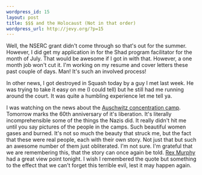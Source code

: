 ```yaml
--- 
wordpress_id: 15
layout: post
title: $$$ and the Holocaust (Not in that order)
wordpress_url: http://jevy.org/?p=15
---
```

Well, the NSERC grant didn't come through so that's out for the summer.  However, I did get my application in for the Shad program facilitator for the month of July.  That would be awesome if I got in with that.  However, a one month job won't cut it.  I'm working on my resume and cover letters these past couple of days.  Man!  It's such an involved process!

In other news, I got destroyed in Squash today by a guy I met last week.  He was trying to take it easy on me (I could tell) but he still had me running around the court.  It was quite a humbling experience let me tell ya.

I was watching on the news about the <a href="http://en.wikipedia.org/wiki/Auschwitz_concentration_camp">Auschwitz concentration camp</a>.  Tomorrow marks the 60th anniversary of it's liberation.  It's literally incomprehensible some of the things the Nazis did.  It really didn't hit me until you say pictures of the people in the camps.  Such beautiful women gases and burned.  It's not so much the beauty that struck me, but the fact that these were real people, each with their own story.   Not just that but such an awesome number of them just obliterated.  I'm not sure.  I'm grateful that we are remembering this, that the story can once again be told.  <a href="http://www.cbc.ca/national/rex/">Rex Murphy</a> had a great view point tonight.  I wish I remembered the quote but something to the effect that we can't forget this terrible evil, lest it may happen again.
